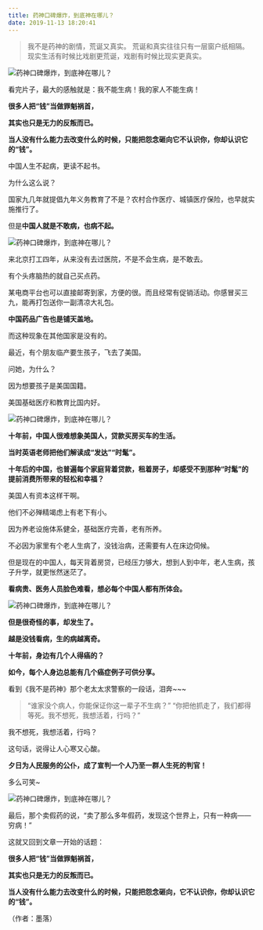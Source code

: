 ```yaml
---
title: 药神口碑爆炸，到底神在哪儿？
date: 2019-11-13 18:20:41
---
```


> 我不是药神的剧情，荒诞又真实。 荒诞和真实往往只有一层窗户纸相隔。 现实生活有时候比戏剧更荒诞，戏剧有时候比现实更真实。

![药神口碑爆炸，到底神在哪儿？](http://p3.pstatp.com/large/pgc-image/153239554915971c67f6e9f)
 


 看完片子，最大的感触就是：我不能生病！我的家人不能生病！

 **很多人把“钱”当做罪魁祸首，**

 **其实也只是无力的反叛而已。**

 **当人没有什么能力去改变什么的时候，只能把怨念砸向它不认识你，你却认识它的“钱”。**

 中国人生不起病，更读不起书。

 为什么这么说？

 国家九几年就提倡九年义务教育了不是？农村合作医疗、城镇医疗保险，也早就实施推行了。

 但是**中国人就是不敢病，也病不起。**

![药神口碑爆炸，到底神在哪儿？](http://p1.pstatp.com/large/pgc-image/15323955491239b80bdd96d)
 


 来北京打工四年，从来没有去过医院，不是不会生病，是不敢去。

 有个头疼脑热的就自己买点药。

 某电商平台也可以直接邮寄到家，方便的很。而且经常有促销活动。你感冒买三九，能再打包送你一副清凉大礼包。

 **中国药品广告也是铺天盖地。**

 而这种现象在其他国家是没有的。

 最近，有个朋友临产要生孩子，飞去了美国。

 问她，为什么？

 因为想要孩子是美国国籍。

 美国基础医疗和教育比国内好。

![药神口碑爆炸，到底神在哪儿？](http://p1.pstatp.com/large/pgc-image/15323955495039285c8f322)
 


 **十年前，中国人很难想象美国人，贷款买房买车的生活。**

 **当时英语老师把他们解读成“发达”“时髦”。**

 **十年后的中国，也普遍每个家庭背着贷款，租着房子，却感受不到那种“时髦”的提前消费所带来的轻松和幸福？**

 美国人有资本这样干啊。

 他们不必殚精竭虑上有老下有小。

 因为养老设施体系健全，基础医疗完善，老有所养。

 不必因为家里有个老人生病了，没钱治病，还需要有人在床边伺候。

 但是现在的中国人，每天背着房贷，已经压力够大，想到人到中年，老人生病，孩子升学，就更怅然迷茫了。

 **看病贵、医务人员脸色难看，想必每个中国人都有所体会。**

![药神口碑爆炸，到底神在哪儿？](http://p1.pstatp.com/large/pgc-image/1532395549141b7de896331)
 


 **但是很奇怪的事，却发生了。**

 **越是没钱看病，生的病越离奇。**

 **十年前，身边有几个人得癌的？**

 **如今，每个人身边总能有几个癌症例子可供分享。**

 看到《我不是药神》那个老太太求警察的一段话，泪奔~~~

> “谁家没个病人，你能保证你这一辈子不生病？” “你把他抓走了，我们都得等死。我不想死，我想活着，行吗？”

 我不想死，我想活着，行吗？

 这句话，说得让人心寒又心酸。

 **夕日为人民服务的公仆，成了宣判一个人乃至一群人生死的判官！**

 多么可笑~

![药神口碑爆炸，到底神在哪儿？](http://p1.pstatp.com/large/pgc-image/153239554901644320f345c)
 


 最后，那个卖假药的说，“卖了那么多年假药，发现这个世界上，只有一种病——穷病！”

 这就又回到文章一开始的话题：

 **很多人把“钱”当做罪魁祸首，**

 **其实也只是无力的反叛而已。**

 **当人没有什么能力去改变什么的时候，只能把怨念砸向，它不认识你，你却认识它的“钱”。**

 （作者：墨落）
